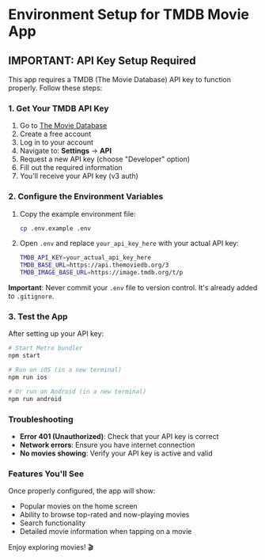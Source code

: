 # Environment Setup for TMDB Movie App

## IMPORTANT: API Key Setup Required

This app requires a TMDB (The Movie Database) API key to function properly. Follow these steps:

### 1. Get Your TMDB API Key

1. Go to [The Movie Database](https://www.themoviedb.org/)
2. Create a free account
3. Log in to your account
4. Navigate to: **Settings** → **API**
5. Request a new API key (choose "Developer" option)
6. Fill out the required information
7. You'll receive your API key (v3 auth)

### 2. Configure the Environment Variables

1. Copy the example environment file:
   ```bash
   cp .env.example .env
   ```

2. Open `.env` and replace `your_api_key_here` with your actual API key:
   ```bash
   TMDB_API_KEY=your_actual_api_key_here
   TMDB_BASE_URL=https://api.themoviedb.org/3
   TMDB_IMAGE_BASE_URL=https://image.tmdb.org/t/p
   ```

**Important**: Never commit your `.env` file to version control. It's already added to `.gitignore`.

### 3. Test the App

After setting up your API key:

```bash
# Start Metro bundler
npm start

# Run on iOS (in a new terminal)
npm run ios

# Or run on Android (in a new terminal)
npm run android
```

### Troubleshooting

- **Error 401 (Unauthorized)**: Check that your API key is correct
- **Network errors**: Ensure you have internet connection
- **No movies showing**: Verify your API key is active and valid

### Features You'll See

Once properly configured, the app will show:
- Popular movies on the home screen
- Ability to browse top-rated and now-playing movies
- Search functionality
- Detailed movie information when tapping on a movie

Enjoy exploring movies! 🎬
